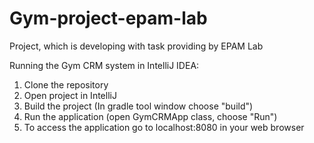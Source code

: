 # Gym-project-epam-lab
Project, which is developing with task providing by EPAM Lab

Running the Gym CRM system in IntelliJ IDEA:
1. Clone the repository
2. Open project in IntelliJ
3. Build the project (In gradle tool window choose "build")
4. Run the application (open GymCRMApp class, choose "Run")
5. To access the application go to localhost:8080 in your web browser

